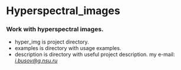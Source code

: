 # Hyperspectral_images
### Work with hyperspectral images.
- hyper_img is project directory.
- examples is directory with usage examples.
- description is directory with useful project description.
my e-mail: *i.busov@g.nsu.ru*
